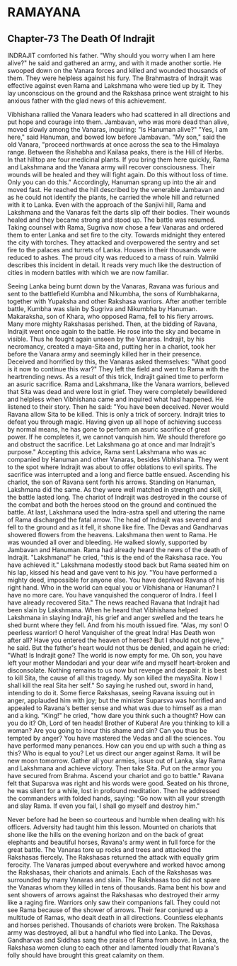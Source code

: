 # RAMAYANA
## Chapter-73 The Death Of Indrajit

INDRAJIT comforted his father. "Why should you worry when I am here alive?" he said and gathered an army, and with it made another sortie. He swooped down on the Vanara forces and killed and wounded thousands of them. They were helpless against his fury. The Brahmastra of Indrajit was effective against even Rama and Lakshmana who were tied up by it. They lay unconscious on the ground and the Rakshasa prince went straight to his anxious father with the glad news of this achievement.

Vibhishana rallied the Vanara leaders who had scattered in all directions and put hope and courage into them. Jambavan, who was more dead than alive, moved slowly among the Vanaras, inquiring: "Is Hanuman alive?" "Yes, I am here," said Hanuman, and bowed low before Jambavan. "My son," said the old Vanara, "proceed northwards at once across the sea to the Himalaya range. Between the Rishabha and Kailasa peaks, there is the Hill of Herbs. In that hilltop are four medicinal plants. If you bring them here quickly, Rama and Lakshmana and the Vanara army will recover consciousness. Their wounds will be healed and they will fight again. Do this without loss of time. Only you can do this." Accordingly, Hanuman sprang up into the air and moved fast. He reached the hill described by the venerable Jambavan and as he could not identify the plants, he carried the whole hill and returned with it to Lanka. Even with the approach of the Sanjivi hill, Rama and Lakshmana and the Vanaras felt the darts slip off their bodies. Their wounds healed and they became strong and stood up. The battle was resumed. Taking counsel with Rama, Sugriva now chose a few Vanaras and ordered them to enter Lanka and set fire to the city. Towards midnight they entered the city with torches. They attacked and overpowered the sentry and set fire to the palaces and turrets of Lanka. Houses in their thousands were reduced to ashes. The proud city was reduced to a mass of ruin. Valmiki describes this incident in detail. It reads very much like the destruction of cities in modern battles with which we are now familiar.

Seeing Lanka being burnt down by the Vanaras, Ravana was furious and sent to the battlefield Kumbha and Nikumbha, the sons of Kumbhakarna, together with Yupaksha and other Rakshasa warriors. After another terrible battle, Kumbha was slain by Sugriva and Nikumbha by Hanuman. Makaraksha, son of Khara, who opposed Rama, fell to his fiery arrows. Many more mighty Rakshasas perished. Then, at the bidding of Ravana, Indrajit went once again to the battle. He rose into the sky and became in visible. Thus he fought again unseen by the Vanaras. Indrajit, by his necromancy, created a maya-Sita and, putting her in a chariot, took her before the Vanara army and seemingly killed her in their presence. Deceived and horrified by this, the Vanaras asked themselves: "What good is it now to continue this war?" They left the field and went to Rama with the heartrending news. As a result of this trick, Indrajit gained time to perform an asuric sacrifice. Rama and Lakshmana, like the Vanara warriors, believed that Sita was dead and were lost in grief. They were completely bewildered and helpless when Vibhishana came and inquired what had happened. He listened to their story. Then he said: "You have been deceived. Never would Ravana allow Sita to be killed. This is only a trick of sorcery. Indrajit tries to defeat you through magic. Having given up all hope of achieving success by normal means, he has gone to perform an asuric sacrifice of great power. If he completes it, we cannot vanquish him. We should therefore go and obstruct the sacrifice. Let Lakshmana go at once and mar Indrajit's purpose." Accepting this advice, Rama sent Lakshmana who was ac companied by Hanuman and other Vanaras, besides Vibhishana. They went to the spot where Indrajit was about to offer oblations to evil spirits. The sacrifice was interrupted and a long and fierce battle ensued. Ascending his chariot, the son of Ravana sent forth his arrows. Standing on Hanuman, Lakshmana did the same. As they were well matched in strength and skill, the battle lasted long. The chariot of Indrajit was destroyed in the course of the combat and both the heroes stood on the ground and continued the battle. At last, Lakshmana used the Indra-astra spell and uttering the name of Rama discharged the fatal arrow. The head of Indrajit was severed and fell to the ground and as it fell, it shone like fire. The Devas and Gandharvas showered flowers from the heavens. Lakshmana then went to Rama. He was wounded all over and bleeding. He walked slowly, supported by Jambavan and Hanuman. Rama had already heard the news of the death of Indrajit. "Lakshmana!" he cried, "this is the end of the Rakshasa race. You have achieved it." Lakshmana modestly stood back but Rama seated him on his lap, kissed his head and gave vent to his joy. "You have performed a mighty deed, impossible for anyone else. You have deprived Ravana of his right hand. Who in the world can equal you or Vibhishana or Hanuman? I have no more care. You have vanquished the conqueror of Indra. I feel I have already recovered Sita." The news reached Ravana that Indrajit had been slain by Lakshmana. When he heard that Vibhishana helped Lakshmana in slaying Indrajit, his grief and anger swelled and the tears he shed burnt where they fell. And from his mouth issued fire. "Alas, my son! O peerless warrior! O hero! Vanquisher of the great Indra! Has Death won after all? Have you entered the heaven of heroes? But I should not grieve," he said. But the father's heart would not thus be denied, and again he cried: "What! Is Indrajit gone? The world is now empty for me. Oh son, you have left your mother Mandodari and your dear wife and myself heart-broken and disconsolate. Nothing remains to us now but revenge and despair. It is best to kill Sita, the cause of all this tragedy. My son killed the mayaSita. Now I shall kill the real Sita her self." So saying he rushed out, sword in hand, intending to do it. Some fierce Rakshasas, seeing Ravana issuing out in anger, applauded him with joy; but the minister Suparsva was horrified and appealed to Ravana's better sense and what was due to himself as a man and a king. "King!" he cried, "how dare you think such a thought? How can you do it? Oh, Lord of ten heads! Brother of Kubera! Are you thinking to kill a woman? Are you going to incur this shame and sin? Can you thus be tempted by anger? You have mastered the Vedas and all the sciences. You have performed many penances. How can you end up with such a thing as this? Who is equal to you? Let us direct our anger against Rama. It will be new moon tomorrow. Gather all your armies, issue out of Lanka, slay Rama and Lakshmana and achieve victory. Then take Sita. Put on the armor you have secured from Brahma. Ascend your chariot and go to battle." Ravana felt that Suparsva was right and his words were good. Seated on his throne, he was silent for a while, lost in profound meditation. Then he addressed the commanders with folded hands, saying: "Go now with all your strength and slay Rama. If even you fail, I shall go myself and destroy him."

Never before had he been so courteous and humble when dealing with his officers. Adversity had taught him this lesson. Mounted on chariots that shone like the hills on the evening horizon and on the back of great elephants and beautiful horses, Ravana's army went in full force for the great battle. The Vanaras tore up rocks and trees and attacked the Rakshasas fiercely. The Rakshasas returned the attack with equally grim ferocity. The Vanaras jumped about everywhere and worked havoc among the Rakshasas, their chariots and animals. Each of the Rakshasas was surrounded by many Vanaras and slain. The Rakshasas too did not spare the Vanaras whom they killed in tens of thousands. Rama bent his bow and sent showers of arrows against the Rakshasas who destroyed their army like a raging fire. Warriors only saw their companions fall. They could not see Rama because of the shower of arrows. Their fear conjured up a multitude of Ramas, who dealt death in all directions. Countless elephants and horses perished. Thousands of chariots were broken. The Rakshasa army was destroyed, all but a handful who fled into Lanka. The Devas, Gandharvas and Siddhas sang the praise of Rama from above. In Lanka, the Rakshasa women clung to each other and lamented loudly that Ravana's folly should have brought this great calamity on them.